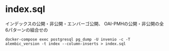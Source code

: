 # index.sql

インデックスの公開・非公開・エンバーゴ公開、
OAI-PMHの公開・非公開の全6パターンの組合せの

```
docker-compose exec postgresql pg_dump -U invenio -c -T alembic_version -t index --column-inserts > index.sql
```


